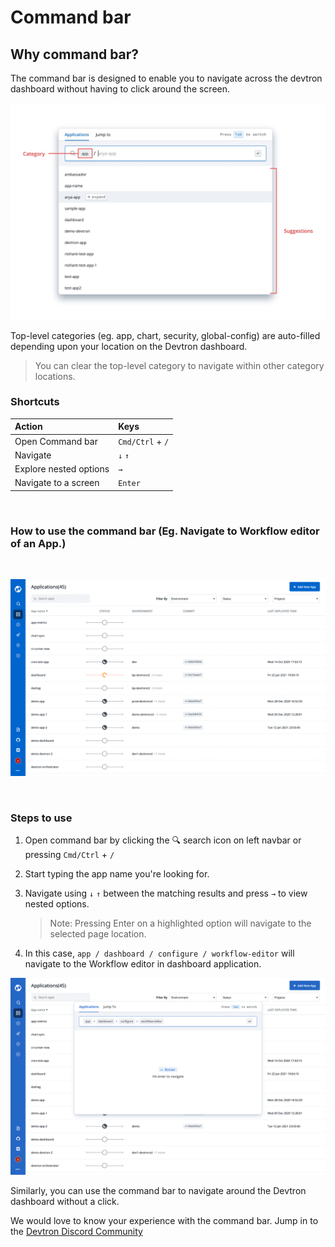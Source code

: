 # Command bar
## Why command bar?
The command bar is designed to enable you to navigate across the devtron dashboard without having to click around the screen.

![](../images/command-bar/command-bar-parts.png)

Top-level categories (eg. app, chart, security, global-config) are auto-filled depending upon your location on the Devtron dashboard.

> You can clear the top-level category to navigate within other category locations.

### Shortcuts
| Action | Keys |
| :--- | :--- |
| Open Command bar | `Cmd/Ctrl` + `/` |
| Navigate | `↓` `↑`|
| Explore nested options | `→` |
| Navigate to a screen | `Enter` |

<br>

### How to use the command bar (Eg. Navigate to Workflow editor of an App.)

<br>

![](../images/command-bar/cmd-bar-gif.gif)

<br>

### Steps to use

1. Open command bar by clicking the 🔍 search icon on left navbar or pressing `Cmd/Ctrl` + `/`

2. Start typing the app name you're looking for.

3. Navigate using `↓` `↑` between the matching results and press `→` to view nested options.

   > Note: Pressing Enter on a highlighted option will navigate to the selected page location.

4. In this case, `app / dashboard / configure / workflow-editor` will navigate to the Workflow editor in dashboard application.

![](../images/command-bar/cmdbar-workflow-editor-path.png)

Similarly, you can use the command bar to navigate around the Devtron dashboard without a click.

We would love to know your experience with the command bar. Jump in to the [Devtron Discord Community](https://discord.gg/72JDKy4)
